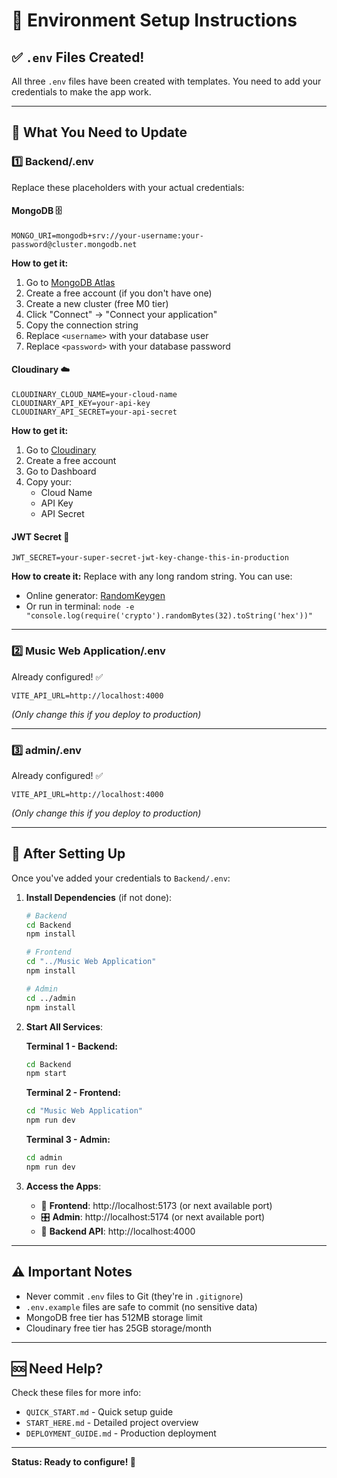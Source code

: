 # 🔐 Environment Setup Instructions

## ✅ `.env` Files Created!

All three `.env` files have been created with templates. You need to add your credentials to make the app work.

---

## 📝 What You Need to Update

### 1️⃣ **Backend/.env**

Replace these placeholders with your actual credentials:

#### **MongoDB** 🗄️
```
MONGO_URI=mongodb+srv://your-username:your-password@cluster.mongodb.net
```

**How to get it:**
1. Go to [MongoDB Atlas](https://www.mongodb.com/cloud/atlas)
2. Create a free account (if you don't have one)
3. Create a new cluster (free M0 tier)
4. Click "Connect" → "Connect your application"
5. Copy the connection string
6. Replace `<username>` with your database user
7. Replace `<password>` with your database password

#### **Cloudinary** ☁️
```
CLOUDINARY_CLOUD_NAME=your-cloud-name
CLOUDINARY_API_KEY=your-api-key
CLOUDINARY_API_SECRET=your-api-secret
```

**How to get it:**
1. Go to [Cloudinary](https://cloudinary.com/)
2. Create a free account
3. Go to Dashboard
4. Copy your:
   - Cloud Name
   - API Key
   - API Secret

#### **JWT Secret** 🔑
```
JWT_SECRET=your-super-secret-jwt-key-change-this-in-production
```

**How to create it:**
Replace with any long random string. You can use:
- Online generator: [RandomKeygen](https://randomkeygen.com/)
- Or run in terminal: `node -e "console.log(require('crypto').randomBytes(32).toString('hex'))"`

---

### 2️⃣ **Music Web Application/.env**

Already configured! ✅
```
VITE_API_URL=http://localhost:4000
```
*(Only change this if you deploy to production)*

---

### 3️⃣ **admin/.env**

Already configured! ✅
```
VITE_API_URL=http://localhost:4000
```
*(Only change this if you deploy to production)*

---

## 🚀 After Setting Up

Once you've added your credentials to `Backend/.env`:

1. **Install Dependencies** (if not done):
   ```bash
   # Backend
   cd Backend
   npm install

   # Frontend
   cd "../Music Web Application"
   npm install

   # Admin
   cd ../admin
   npm install
   ```

2. **Start All Services**:

   **Terminal 1 - Backend:**
   ```bash
   cd Backend
   npm start
   ```

   **Terminal 2 - Frontend:**
   ```bash
   cd "Music Web Application"
   npm run dev
   ```

   **Terminal 3 - Admin:**
   ```bash
   cd admin
   npm run dev
   ```

3. **Access the Apps**:
   - 🎵 **Frontend**: http://localhost:5173 (or next available port)
   - 🎛️ **Admin**: http://localhost:5174 (or next available port)
   - 🔌 **Backend API**: http://localhost:4000

---

## ⚠️ Important Notes

- Never commit `.env` files to Git (they're in `.gitignore`)
- `.env.example` files are safe to commit (no sensitive data)
- MongoDB free tier has 512MB storage limit
- Cloudinary free tier has 25GB storage/month

---

## 🆘 Need Help?

Check these files for more info:
- `QUICK_START.md` - Quick setup guide
- `START_HERE.md` - Detailed project overview
- `DEPLOYMENT_GUIDE.md` - Production deployment

---

**Status: Ready to configure! 🎉**

